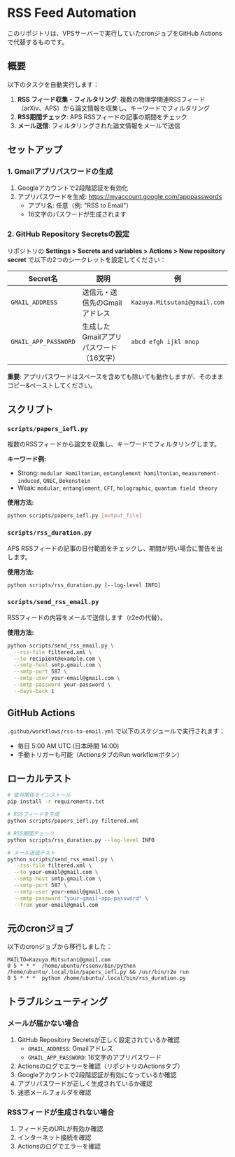 # RSS Feed Automation

このリポジトリは、VPSサーバーで実行していたcronジョブをGitHub Actionsで代替するものです。

## 概要

以下のタスクを自動実行します：

1. **RSS フィード収集・フィルタリング**: 複数の物理学関連RSSフィード（arXiv、APS）から論文情報を収集し、キーワードでフィルタリング
2. **RSS期間チェック**: APS RSSフィードの記事の期間をチェック
3. **メール送信**: フィルタリングされた論文情報をメールで送信

## セットアップ

### 1. Gmailアプリパスワードの生成

1. Googleアカウントで2段階認証を有効化
2. アプリパスワードを生成: https://myaccount.google.com/apppasswords
   - アプリ名: 任意（例: "RSS to Email"）
   - 16文字のパスワードが生成されます

### 2. GitHub Repository Secretsの設定

リポジトリの **Settings > Secrets and variables > Actions > New repository secret** で以下の2つのシークレットを設定してください：

| Secret名 | 説明 | 例 |
|---------|------|-----|
| `GMAIL_ADDRESS` | 送信元・送信先のGmailアドレス | `Kazuya.Mitsutani@gmail.com` |
| `GMAIL_APP_PASSWORD` | 生成したGmailアプリパスワード（16文字） | `abcd efgh ijkl mnop` |

**重要**: アプリパスワードはスペースを含めても除いても動作しますが、そのままコピー&ペーストしてください。

## スクリプト

### `scripts/papers_iefl.py`

複数のRSSフィードから論文を収集し、キーワードでフィルタリングします。

**キーワード例:**
- Strong: `modular Hamiltonian`, `entanglement hamiltonian`, `measurement-induced`, `QNEC`, `Bekenstein`
- Weak: `modular`, `entanglement`, `CFT`, `holographic`, `quantum field theory`

**使用方法:**
```bash
python scripts/papers_iefl.py [output_file]
```

### `scripts/rss_duration.py`

APS RSSフィードの記事の日付範囲をチェックし、期間が短い場合に警告を出します。

**使用方法:**
```bash
python scripts/rss_duration.py [--log-level INFO]
```

### `scripts/send_rss_email.py`

RSSフィードの内容をメールで送信します（r2eの代替）。

**使用方法:**
```bash
python scripts/send_rss_email.py \
  --rss-file filtered.xml \
  --to recipient@example.com \
  --smtp-host smtp.gmail.com \
  --smtp-port 587 \
  --smtp-user your-email@gmail.com \
  --smtp-password your-password \
  --days-back 1
```

## GitHub Actions

`.github/workflows/rss-to-email.yml` で以下のスケジュールで実行されます：

- 毎日 5:00 AM UTC (日本時間 14:00)
- 手動トリガーも可能（ActionsタブのRun workflowボタン）

## ローカルテスト

```bash
# 依存関係をインストール
pip install -r requirements.txt

# RSSフィードを生成
python scripts/papers_iefl.py filtered.xml

# RSS期間チェック
python scripts/rss_duration.py --log-level INFO

# メール送信テスト
python scripts/send_rss_email.py \
  --rss-file filtered.xml \
  --to your-email@gmail.com \
  --smtp-host smtp.gmail.com \
  --smtp-port 587 \
  --smtp-user your-email@gmail.com \
  --smtp-password "your-gmail-app-password" \
  --from your-email@gmail.com
```

## 元のcronジョブ

以下のcronジョブから移行しました：

```cron
MAILTO=Kazuya.Mitsutani@gmail.com
0 5 * * *  /home/ubuntu/rssenv/bin/python /home/ubuntu/.local/bin/papers_iefl.py && /usr/bin/r2e run
0 5 * * *  python /home/ubuntu/.local/bin/rss_duration.py
```

## トラブルシューティング

### メールが届かない場合

1. GitHub Repository Secretsが正しく設定されているか確認
   - `GMAIL_ADDRESS`: Gmailアドレス
   - `GMAIL_APP_PASSWORD`: 16文字のアプリパスワード
2. Actionsのログでエラーを確認（リポジトリのActionsタブ）
3. Googleアカウントで2段階認証が有効になっているか確認
4. アプリパスワードが正しく生成されているか確認
5. 迷惑メールフォルダを確認

### RSSフィードが生成されない場合

1. フィード元のURLが有効か確認
2. インターネット接続を確認
3. Actionsのログでエラーを確認
